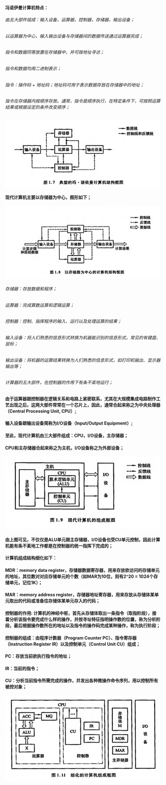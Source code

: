 #### 冯诺伊曼计算机特点：
###### 由五大部件组成：输入设备，运算器，控制器，存储器，输出设备；
###### 以运算器为中心，输入输出设备与存储器间的数据传送通过运算器完成；
###### 指令和数据同等放置在存储器中，并可按地址寻访；
###### 指令和数据均用二进制表示；
###### 指令：操作码 + 地址码；地址码可用于表示数据存放在存储器中的地址；
###### 指令在存储器内按顺序存放。通常，指令是顺序执行，在特定条件下，可按照运算结果或根据设定的条件改变顺序；

![](../resource/计算机组成/冯诺伊曼机结构图.png)


#### 现代计算机主要以存储器为中心，图形如下；
![](../resource/计算机组成/现代计算机结构图.png)

###### 存储器：存放数据和程序；
###### 运算器：完成算数运算和逻辑运算；
###### 控制器：控制、指挥程序的输入、运行以及处理运算的结果；
###### 输入设备：将人们熟悉的信息形式转换为机器能识别的信息形式，常见的有键盘、鼠标；
###### 输出设备：将机器的运算结果转换为人们熟悉的信息形式，如打印机输出、显示器输出等；
###### 计算器的五大部件，在控制器的作用下有条不紊地运行；

#### 由于运算器跟控制器在逻辑关系和电路上紧密联系，尤其在大规模集成电路制作工艺出现之后，这两大部件常常在一个芯片上，因此，通常合起来称之为中央处理器（Central Processing Unit, CPU）;
#### 输入设备跟输出设备简称为I/O设备（Input/Output Equipment）;
#### 至此，现代计算机由三大部件组成：CPU，I/O设备，主存储器；
#### CPU和主存储器合起来称之为主机，I/O设备称之为外部设备；

![](../resource/计算机组成/现代计算机组成图.png)

#### 由上图可见，不仅仅是ALU单元跟主存储器，I/O设备也受CU单元控制，因此计算机能有条不紊地工作都是在控制器的统一指挥下完成的；

#### 计算机组成结构细化如下：
#### MDR：memory data register，存储器数据寄存器，用来存放欲访问的存储单元的地址，其位数对对应存储单元的个数（如MAR为10位，则有2^20 = 1024个存储单元，记位1K）；
#### MAR：memory address register，存储器地址寄存器，用来存放从存储体某单元取出的代码或准备往存储体某单元存入的代码；
#### 控制器的作用: 计算机的神经中枢，首先从存储体取出一条指令（取指阶段），接着分析该指令要完成什么样的操作，并按寻址特征指明操作数的位置，称为分析阶段，最后根据操作数所在的地址以及指令的操作码完成某种操作，称为执行阶段；
#### 控制器的组成：由程序计数器（Program Counter PC）、指令寄存器（Instruction Register IR）以及控制单元（Control Unit CU）组成；
#### PC：存放当前欲执行指令的地址；
#### IR：当前的指令；
#### CU：分析当前指令所需完成的操作，并发出各种微操作命令序列，用以控制所有被控对象；

![](../resource/计算机组成/现代计算机结构细化图.png)
